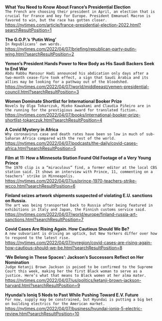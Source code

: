 **What You Need to Know About France’s Presidential Election**\
`The French are choosing their president in April, an election that is crucial for France and key for Europe. President Emmanuel Macron is favored to win, but the race has gotten closer.`\
https://nytimes.com/article/france-presidential-election-2022.html?searchResultPosition=1

**The G.O.P.’s ‘Putin Wing’**\
`In Republicans’ own words.`\
https://nytimes.com/2022/04/07/briefing/republican-party-putin-wing.html?searchResultPosition=2

**Yemen’s President Hands Power to New Body as His Saudi Backers Seek to End War**\
`Abdu Rabbu Mansour Hadi announced his abdication only days after a two-month cease-fire took effect, a sign that Saudi Arabia and its allies may be looking for a pathway out of the bloodshed.`\
https://nytimes.com/2022/04/07/world/middleeast/yemen-presidential-council.html?searchResultPosition=3

**Women Dominate Shortlist for International Booker Prize**\
`Novels by Olga Tokarczuk, Mieko Kawakami and Claudia Piñeiro are in the running for the prestigious award for translated fiction.`\
https://nytimes.com/2022/04/07/books/international-booker-prize-shortlist-tokarczuk.html?searchResultPosition=4

**A Covid Mystery in Africa**\
`Why coronavirus case and death rates have been so low in much of sub-Saharan Africa compared with the rest of the world.`\
https://nytimes.com/2022/04/07/podcasts/the-daily/covid-cases-africa.html?searchResultPosition=5

**Film at 11: How a Minnesota Station Found Old Footage of a Very Young Prince**\
`The 1970 clip is a “miraculous” find, a former editor at the local CBS station said. It shows an interview with Prince, 11, commenting on a teachers’ strike in Minneapolis.`\
https://nytimes.com/2022/04/07/us/prince-1970-teachers-strike-wcco.html?searchResultPosition=6

**Finland seizes artwork shipments suspected of violating E.U. sanctions on Russia.**\
`The art was being transported back to Russia after being featured in exhibitions in Italy and Japan, the Finnish customs service said.`\
https://nytimes.com/2022/04/07/world/europe/finland-russia-art-sanctions.html?searchResultPosition=7

**Covid Cases Are Rising Again. How Cautious Should We Be?**\
`A new subvariant is driving an uptick, but New Yorkers differ over how to respond to the latest rise.`\
https://nytimes.com/2022/04/07/nyregion/covid-cases-are-rising-again-how-cautious-should-we-be.html?searchResultPosition=8

**‘We Belong in These Spaces’: Jackson’s Successors Reflect on Her Nomination**\
`Judge Ketanji Brown Jackson is poised to be confirmed to the Supreme Court this week, making her the first Black woman to serve as a justice. Here’s what that means to Black women at her alma mater.`\
https://nytimes.com/2022/04/07/us/politics/ketanji-brown-jackson-harvard.html?searchResultPosition=9

**Hyundai’s Ioniq 5 Nods to Past While Pushing Toward E.V. Future**\
`For now, supply may be constrained, but Hyundai is putting a big bet on building electrics for the American market.`\
https://nytimes.com/2022/04/07/business/hyundai-ioniq-5-electric-review.html?searchResultPosition=10

